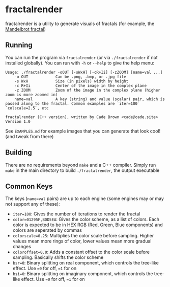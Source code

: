 # fractalrender

fractalrender is a utility to generate visuals of fractals (for example, the [Mandelbrot fractal](https://en.wikipedia.org/wiki/Mandelbrot_set))

## Running

You can run the program via `fractalrender` (or via `./fractalrender` if not installed globally). You can run with `-h` or `--help` to give the help menu:

```shell
Usage: ./fractalrender -oOUT [-sWxH] [-cR+Ii] [-zZOOM] [name=val ...]
    -o OUT            Can be .png, .bmp, or .jpg file
    -s WxH            Size (in pixels) width by height
    -c R+Ii           Center of the image in the complex plane
    -z ZOOM           Zoom of the image in the complex plane (higher zoom is more zoomed in)
    name=val          A key (string) and value (scalar) pair, which is passed along to the fractal. Common examples are `iter=100` `colscale=2.5`, etc

fractalrender (C++ version), written by Cade Brown <cade@cade.site>
Version 1.0
```

See `EXAMPLES.md` for example images that you can generate that look cool! (and tweak from there)


## Building

There are no requirements beyond `make` and a C++ compiler. Simply run `make` in the main directory to build `./fractalrender`, the output executable

## Common Keys

The keys (`name=val` pairs) are up to each engine (some engines may or may not support any of these):

  * `iter=100`: Gives the number of iterations to render the fractal
  * `color=01295F,BDD5EA`: Gives the color scheme, as a list of colors. Each color is expected to be in HEX RGB (Red, Green, Blue components) and colors are seperated by commas
  * `colorscale=0.25`: Multiplies the color scale before sampling. Higher values mean more rings of color, lower values mean more gradual changes
  * `coloroffset=0.0`: Adds a constant offset to the color scale before sampling. Basically shifts the color scheme
  * `bsr=0`: Binary splitting on real component, which controls the tree-like effect. Use `=0` for off, `=1` for on
  * `bsi=0`: Binary splitting on imaginary component, which controls the tree-like effect. Use `=0` for off, `=1` for on
